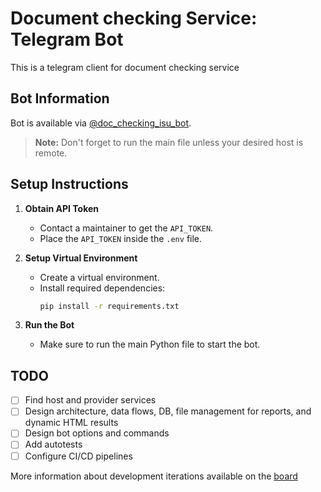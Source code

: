 # Document checking Service: Telegram Bot

This is a telegram client for document checking service


## Bot Information

Bot is available via [@doc_checking_isu_bot](https://t.me/doc_checking_isu_bot).
> **Note:** Don't forget to run the main file unless your desired host is remote.


## Setup Instructions

1. **Obtain API Token**
    - Contact a maintainer to get the `API_TOKEN`.
    - Place the `API_TOKEN` inside the `.env` file.

2. **Setup Virtual Environment**
    - Create a virtual environment.
    - Install required dependencies:
      ```bash
      pip install -r requirements.txt
      ```

3. **Run the Bot**
    - Make sure to run the main Python file to start the bot.


## TODO

- [ ] Find host and provider services
- [ ] Design architecture, data flows, DB, file management for reports, and dynamic HTML results
- [ ] Design bot options and commands
- [ ] Add autotests
- [ ] Configure CI/CD pipelines

More information about development iterations available on the [board](https://unidraw.io/app/board/fd7bf5e99d6a7d3368fa)